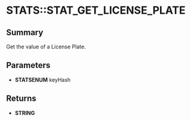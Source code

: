 # STATS::STAT_GET_LICENSE_PLATE

## Summary
Get the value of a License Plate.

## Parameters
* **STATSENUM** keyHash

## Returns
* **STRING**